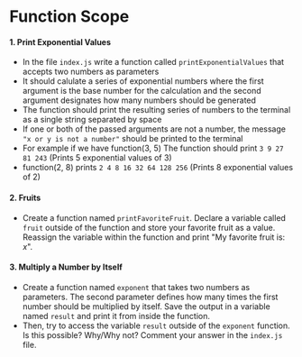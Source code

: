 # Function Scope




#### 1. Print Exponential Values
* In the file `index.js` write a function called `printExponentialValues` that accepts two numbers as parameters
* It should calulate a series of exponential numbers where the first argument is the base number for the calculation and the second argument designates how many numbers should be generated
* The function should print the resulting series of numbers to the terminal as a single string separated by space
* If one or both of the passed arguments are not a number, the message `"x or y is not a number"` should be printed to the terminal 
* For example if we have function(3, 5) The function should print `3 9 27 81 243` (Prints 5 exponential values of 3)
* function(2, 8) prints `2 4 8 16 32 64 128 256` (Prints 8 exponential values of 2)

#### 2. Fruits
* Create a function named `printFavoriteFruit`. Declare a variable called `fruit` outside of the function and store your favorite fruit as a value. Reassign the variable within the function and print "My favorite fruit is: _x_". 

#### 3. Multiply a Number by Itself
* Create a function named `exponent` that takes two numbers as parameters. The second parameter defines how many times the first number should be multiplied by itself. Save the output in a variable named `result` and print it from inside the function. 
* Then, try to access the variable `result` outside of the `exponent` function. Is this possible? Why/Why not? Comment your answer in the `index.js` file.
